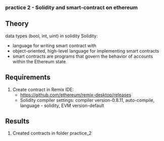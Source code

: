 ### practice 2 - Solidity and smart-contract on ethereum

## Theory
data types (bool, int, uint) in solidity
Solidity:
- language for writing smart contract with 
- object-oriented, high-level language for implementing smart
contracts
- smart contracts are programs that govern the behavior of accounts within the
Ethereum state

## Requirements
1. Create contract in Remix IDE:
   - https://github.com/ethereum/remix-desktop/releases
   - Solidity compiler settings: compiler version-0.8.11, auto-compile, language - solidity, EVM version-default

## Results
1. Created contracts in folder practice_2

